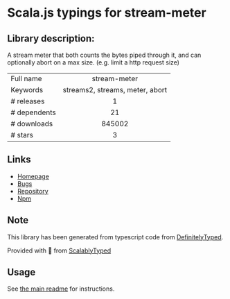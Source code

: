 
# Scala.js typings for stream-meter


## Library description:
A stream meter that both counts the bytes piped through it, and can optionally abort on a max size.  (e.g. limit a http request size)

|                    |                 |
| ------------------ | :-------------: |
| Full name          | stream-meter |
| Keywords           | streams2, streams, meter, abort |
| # releases         | 1 |
| # dependents       | 21 |
| # downloads        | 845002 |
| # stars            | 3 |

## Links
- [Homepage](https://github.com/brycebaril/node-stream-meter#readme)
- [Bugs](https://github.com/brycebaril/node-stream-meter/issues)
- [Repository](https://github.com/brycebaril/node-stream-meter)
- [Npm](https://www.npmjs.com/package/stream-meter)
    


## Note
This library has been generated from typescript code from [DefinitelyTyped](https://definitelytyped.org).

Provided with :purple_heart: from [ScalablyTyped](https://github.com/oyvindberg/ScalablyTyped)

## Usage
See [the main readme](../../readme.md) for instructions.


